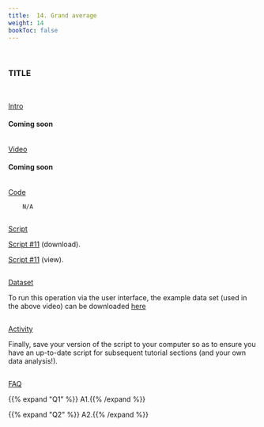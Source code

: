 ```yaml
---
title:  14. Grand average
weight: 14
bookToc: false
---
```

<br>

### TITLE
<br>

<u> Intro</u>

#### Coming soon

<hr style="height:1px; visibility:hidden;" />
<u> Video</u>

#### Coming soon

<hr style="height:1px; visibility:hidden;" />
<u> Code</u>

        N/A

<hr style="height:1px; visibility:hidden;" />
<u> Script</u>

  [Script #11](/erp/files/script_11.zip) (download).

 [Script #11](/erp/files/script_11.m) (view).

<hr style="height:1px; visibility:hidden;" />
<u> Dataset</u>

To run this operation via the user interface, the example data set (used in the above video) can be downloaded [here]()

<hr style="height:1px; visibility:hidden;" />
<u> Activity</u>

Finally, save your version of the script to your computer so as to ensure you have an up-to-date script for subsequent tutorial sections (and your own data analysis!).

<hr style="height:1px; visibility:hidden;" />
<u>FAQ</u>

{{% expand "Q1" %}}
A1.{{% /expand %}}

{{% expand "Q2" %}}
A2.{{% /expand %}}
